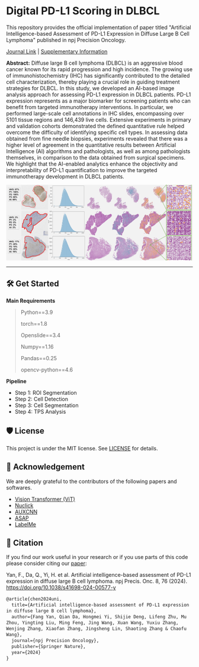 # Digital PD-L1 Scoring in DLBCL

This repository provides the official implementation of paper titled "Artificial Intelligence-based Assessment of PD-L1 Expression in Diffuse Large B Cell Lymphoma" published in npj Precision Oncology.

[Journal Link](https://www.nature.com/articles/s41698-024-00577-y) | [Supplementary Information](https://static-content.springer.com/esm/art%3A10.1038%2Fs41698-024-00577-y/MediaObjects/41698_2024_577_MOESM2_ESM.pdf)

**Abstract:** Diffuse large B cell lymphoma (DLBCL) is an aggressive blood cancer known for its rapid progression and high incidence. The growing use of immunohistochemistry (IHC) has significantly contributed to the detailed cell characterization, thereby playing a crucial role in guiding treatment strategies for DLBCL. In this study, we developed an AI-based image analysis approach for assessing PD-L1 expression in DLBCL patients. PD-L1 expression represents as a major biomarker for screening patients who can benefit from targeted immunotherapy interventions. In particular, we performed large-scale cell annotations in IHC slides, encompassing over 5101 tissue regions and 146,439 live cells. Extensive experiments in primary and validation cohorts demonstrated the defined quantitative rule helped overcome the difficulty of identifying specific cell types. In assessing data obtained from fine needle biopsies, experiments revealed that there was a higher level of agreement in the quantitative results between Artificial Intelligence (AI) algorithms and pathologists, as well as among pathologists themselves, in comparison to the data obtained from surgical specimens. We highlight that the AI-enabled analytics enhance the objectivity and interpretability of PD-L1 quantification to improve the targeted immunotherapy development in DLBCL patients.

<!-- Insert the project banner here -->
<div align="center">
    <a href="https://"><img width="1000px" height="auto" src="https://github.com/yanfang-research/Digital-PD-L1-Scoring/blob/main/WSI_TPS.jpg"></a>
</div>

---

<!-- give a introduction of your project -->

## 🛠️ Get Started

**Main Requirements**  
> Python==3.9
> 
> torch==1.8
> 
> Openslide==3.4
>
> Numpy==1.16
>
> Pandas==0.25
>
> opencv-python==4.6
> 

**Pipeline**
- Step 1: ROI Segmentation
- Step 2: Cell Detection
- Step 3: Cell Segmentation
- Step 4: TPS Analysis

## 🛡️ License

This project is under the MIT license. See [LICENSE](LICENSE) for details.

## 🙏 Acknowledgement

We are deeply grateful to the contributors of the following papers and softwares.

- [Vision Transformer (ViT)](https://github.com/google-research/vision_transformer)
- [Nuclick](https://github.com/navidstuv/NuClick)
- [AUXCNN](https://github.com/shenghh2015/cell-counting)
- [ASAP](https://computationalpathologygroup.github.io/ASAP/)
- [LabelMe](https://github.com/labelmeai/labelme)

## 📝 Citation

If you find our work useful in your research or if you use parts of this code please consider citing our [paper](https://www.nature.com/articles/s41698-024-00577-y#citeas):

Yan, F., Da, Q., Yi, H. et al. Artificial intelligence-based assessment of PD-L1 expression in diffuse large B cell lymphoma. npj Precis. Onc. 8, 76 (2024). https://doi.org/10.1038/s41698-024-00577-y
        
        
        
        
        
        
        
        

```
@article{chen2024uni,
  title={Artificial intelligence-based assessment of PD-L1 expression in diffuse large B cell lymphoma},
  author={Fang Yan, Qian Da, Hongmei Yi, Shijie Deng, Lifeng Zhu, Mu Zhou, Yingting Liu, Ming Feng, Jing Wang, Xuan Wang, Yuxiu Zhang, Wenjing Zhang, Xiaofan Zhang, Jingsheng Lin, Shaoting Zhang & Chaofu Wang},
  journal={npj Precision Oncology},
  publisher={Springer Nature},
  year={2024}
}
```
